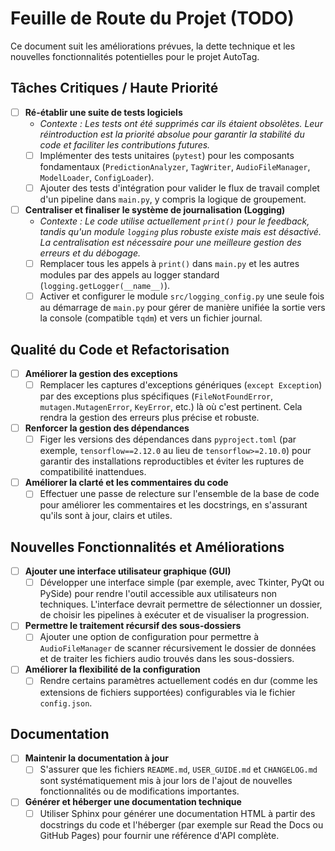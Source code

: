 
# Feuille de Route du Projet (TODO)

Ce document suit les améliorations prévues, la dette technique et les nouvelles fonctionnalités potentielles pour le projet AutoTag.

## Tâches Critiques / Haute Priorité

-   [ ] **Ré-établir une suite de tests logiciels**
    -   *Contexte : Les tests ont été supprimés car ils étaient obsolètes. Leur réintroduction est la priorité absolue pour garantir la stabilité du code et faciliter les contributions futures.*
    -   [ ] Implémenter des tests unitaires (`pytest`) pour les composants fondamentaux (`PredictionAnalyzer`, `TagWriter`, `AudioFileManager`, `ModelLoader`, `ConfigLoader`).
    -   [ ] Ajouter des tests d'intégration pour valider le flux de travail complet d'un pipeline dans `main.py`, y compris la logique de groupement.

-   [ ] **Centraliser et finaliser le système de journalisation (Logging)**
    -   *Contexte : Le code utilise actuellement `print()` pour le feedback, tandis qu'un module `logging` plus robuste existe mais est désactivé. La centralisation est nécessaire pour une meilleure gestion des erreurs et du débogage.*
    -   [ ] Remplacer tous les appels à `print()` dans `main.py` et les autres modules par des appels au logger standard (`logging.getLogger(__name__)`).
    -   [ ] Activer et configurer le module `src/logging_config.py` une seule fois au démarrage de `main.py` pour gérer de manière unifiée la sortie vers la console (compatible `tqdm`) et vers un fichier journal.

## Qualité du Code et Refactorisation

-   [ ] **Améliorer la gestion des exceptions**
    -   [ ] Remplacer les captures d'exceptions génériques (`except Exception`) par des exceptions plus spécifiques (`FileNotFoundError`, `mutagen.MutagenError`, `KeyError`, etc.) là où c'est pertinent. Cela rendra la gestion des erreurs plus précise et robuste.

-   [ ] **Renforcer la gestion des dépendances**
    -   [ ] Figer les versions des dépendances dans `pyproject.toml` (par exemple, `tensorflow==2.12.0` au lieu de `tensorflow>=2.10.0`) pour garantir des installations reproductibles et éviter les ruptures de compatibilité inattendues.

-   [ ] **Améliorer la clarté et les commentaires du code**
    -   [ ] Effectuer une passe de relecture sur l'ensemble de la base de code pour améliorer les commentaires et les docstrings, en s'assurant qu'ils sont à jour, clairs et utiles.

## Nouvelles Fonctionnalités et Améliorations

-   [ ] **Ajouter une interface utilisateur graphique (GUI)**
    -   [ ] Développer une interface simple (par exemple, avec Tkinter, PyQt ou PySide) pour rendre l'outil accessible aux utilisateurs non techniques. L'interface devrait permettre de sélectionner un dossier, de choisir les pipelines à exécuter et de visualiser la progression.

-   [ ] **Permettre le traitement récursif des sous-dossiers**
    -   [ ] Ajouter une option de configuration pour permettre à `AudioFileManager` de scanner récursivement le dossier de données et de traiter les fichiers audio trouvés dans les sous-dossiers.

-   [ ] **Améliorer la flexibilité de la configuration**
    -   [ ] Rendre certains paramètres actuellement codés en dur (comme les extensions de fichiers supportées) configurables via le fichier `config.json`.

## Documentation

-   [ ] **Maintenir la documentation à jour**
    -   [ ] S'assurer que les fichiers `README.md`, `USER_GUIDE.md` et `CHANGELOG.md` sont systématiquement mis à jour lors de l'ajout de nouvelles fonctionnalités ou de modifications importantes.
-   [ ] **Générer et héberger une documentation technique**
    -   [ ] Utiliser Sphinx pour générer une documentation HTML à partir des docstrings du code et l'héberger (par exemple sur Read the Docs ou GitHub Pages) pour fournir une référence d'API complète.